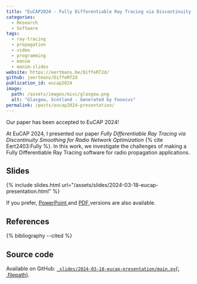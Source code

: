 ```yaml
---
title: "EuCAP2024 - Fully Differentiable Ray Tracing via Discontinuity Smoothing for Radio Network Optimization"
categories:
  - Research
  - Software
tags:
  - ray-tracing
  - propagation
  - video
  - programming
  - manim
  - manim-slides
website: https://eertmans.be/DiffeRT2d/
github: jeertmans/DiffeRT2d
publication_id: eucap2024
image:
  path: /assets/images/misc/glasgow.png
  alt: "Glasgow, Scotland - Generated by Fooocus"
permalink: /posts/eucap2024-presentation/
---
```


Our paper has been accepted to EuCAP 2024!

<!--more-->

At EuCAP 2024, I presented our paper
*Fully Differentiable Ray Tracing via Discontinuity Smoothing for Radio Network Optimization*
{% cite Eert2403:Fully %}.
In this work, we investigate the challenges of making a
Fully Differentiable Ray Tracing software
for radio propagation applications.

## Slides

{% include slides.html url="/assets/slides/2024-03-18-eucap-presentation.html" %}

If you prefer,
<a href="/assets/slides/2024-03-18-eucap-presentation.pptx">PowerPoint <i class="far fa-file-powerpoint fa-fw"></i></a>
and
<a href="/assets/slides/2024-03-18-eucap-presentation.pdf">PDF <i class="far fa-file-pdf fa-fw"></i></a>
versions are also available.

## References

{% bibliography --cited %}

## Source code

Available on GitHub:
[`_slides/2024-03-18-eucap-presentation/main.py`{: .filepath}](https://github.com/jeertmans/jeertmans.github.io/blob/main/_slides/2024-03-18-eucap-presentation/main.py).
